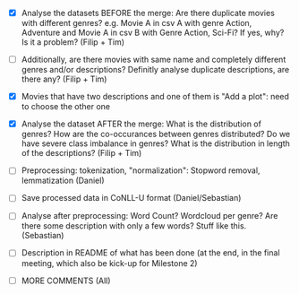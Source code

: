 -   [x] Analyse the datasets BEFORE the merge: Are there duplicate movies with different genres? e.g. Movie A in csv A with genre Action, Adventure and Movie A in csv B with Genre Action, Sci-Fi? If yes, why? Is it a problem? (Filip + Tim)

-   [ ] Additionally, are there movies with same name and completely different genres and/or descriptions? Definitly analyse duplicate descriptions, are there any? (Filip + Tim)

-   [x] Movies that have two descriptions and one of them is "Add a plot": need to choose the other one

-   [x] Analyse the dataset AFTER the merge: What is the distribution of genres? How are the co-occurances between genres distributed? Do we have severe class imbalance in genres? What is the distribution in length of the descriptions? (Filip + Tim)

-   [ ] Preprocessing: tokenization, "normalization": Stopword removal, lemmatization (Daniel)

-   [ ] Save processed data in CoNLL-U format (Daniel/Sebastian)

-   [ ] Analyse after preprocessing: Word Count? Wordcloud per genre? Are there some description with only a few words? Stuff like this. (Sebastian)

-   [ ] Description in README of what has been done (at the end, in the final meeting, which also be kick-up for Milestone 2)

-   [ ] MORE COMMENTS (All)
